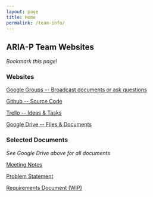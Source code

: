 ```yaml
---
layout: page
title: Home
permalink: /team-info/
---
```


## ARIA-P Team Websites

*Bookmark this page!*

### Websites

[Google Groups -- Broadcast documents or ask questions](https://groups.google.com/forum/#!topic/aria-p-dev/LHRyx2prGQU)

[Github -- Source Code](https://github.com/aria-p)

[Trello -- Ideas & Tasks](https://trello.com/aria62)

[Google Drive -- Files & Documents](https://drive.google.com/open?id=0B6FTBa9iYPrnd0YtSVdqYXRHRkU)

### Selected Documents

*See Google Drive above for all documents*

[Meeting Notes](https://docs.google.com/document/d/1ePcB5RFPPTQPYThXHeWQhwQZXJ6gSqsa8O-5eoNDO6k/edit?usp=sharing)

[Problem Statement](https://docs.google.com/document/d/1dPAgAhHGof8zrIVe472jgc14BknGENSHXfybvN4HSzY/edit)

[Requirements Document (WIP)](https://docs.google.com/document/d/15iRLq0lVsgVWAcAOZcBUuEelm3pgLAG7UpS1Gwftlz4/edit?usp=sharing)
